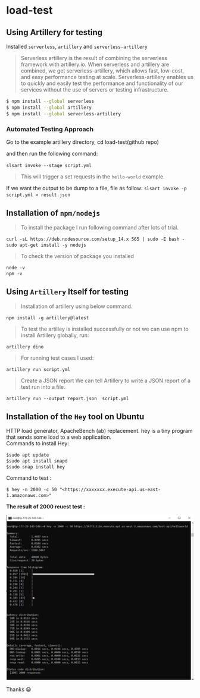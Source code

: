 # load-test

## Using Artillery for testing

Installed `serverless`, `artillery` and `serverless-artillery`

> Serverless artillery is the result of combining the serverless framework with artillery.io. When serverless and artillery are combined, we get serverless-artillery, which allows fast, low-cost, and easy performance testing at scale. Serverless-artillery enables us to quickly and easily test the performance and functionality of our services without the use of servers or testing infrastructure.

```bash
$ npm install --global serverless
$ npm install --global artillery
$ npm install --global serverless-artillery
```
### Automated Testing Approach
Go to the example artillery directory, cd load-test(github repo)

and then run the following command:

`slsart invoke --stage script.yml`

> This will trigger a set requests in the `hello-world` example.

If we want the output to be dump to a file,  file as follow:
`slsart invoke -p script.yml > result.json`


## Installation of `npm/nodejs`
>To install the package I run following command after lots of trial.
```
curl -sL https://deb.nodesource.com/setup_14.x 565 | sudo -E bash -
sudo apt-get install -y nodejs

```
>To check the version of package you installed

```
node -v
npm -v
```

## Using `Artillery` Itself for testing
>Installation of artillery using below command.
```
npm install -g artillery@latest
```
>To test the artilley is installed successfully or not we can use npm to install Artillery globally, run:
```
artillery dino
```
>For running test cases I used:
```
artillery run script.yml
```

>Create a JSON report
We can tell Artillery to write a JSON report of a test run into a file. 
```
artillery run --output report.json  script.yml
```
## Installation of the `Hey` tool on Ubuntu 
HTTP load generator, ApacheBench (ab) replacement.
hey is a tiny program that sends some load to a web application.<br/>
Commands to install Hey:

```
$sudo apt update
$sudo apt install snapd
$sudo snap install hey
```

Command to test :
```
$ hey -n 2000 -c 50 "<https://xxxxxxx.execute-api.us-east-1.amazonaws.com>"
```
**The result of 2000 reuest test  :**



<img src="/2000_Request1.JPG" width="650">





Thanks :grinning:

